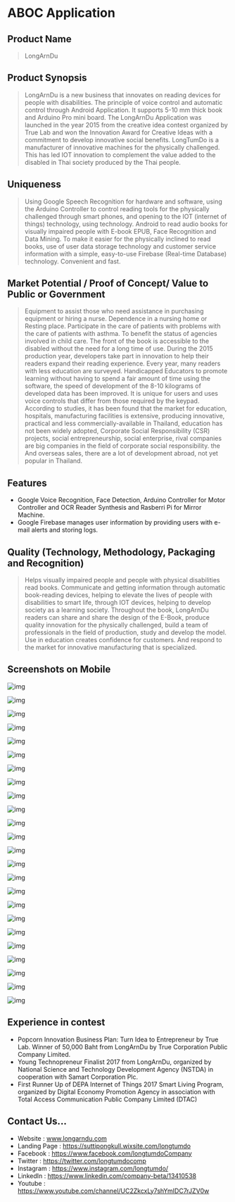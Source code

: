 # ABOC Application 

## Product Name 
>LongArnDu
 
## Product Synopsis 
>LongArnDu is a new business that innovates on reading devices for people with disabilities. The principle of voice control and automatic control through Android Application. It supports 5-10 mm thick book and Arduino Pro mini board. The LongArnDu Application was launched in the year 2015 from the creative idea contest organized by True Lab and won the Innovation Award for Creative Ideas with a commitment to develop innovative social benefits. LongTumDo is a manufacturer of innovative machines for the physically challenged. This has led IOT innovation to complement the value added to the disabled in Thai society produced by the Thai people.

## Uniqueness 
>Using Google Speech Recognition for hardware and software, using the Arduino Controller to control reading tools for the physically challenged through smart phones, and opening to the IOT (internet of things) technology, using technology. Android to read audio books for visually impaired people with E-book EPUB, Face Recognition and Data Mining. To make it easier for the physically inclined to read books, use of user data storage technology and customer service information with a simple, easy-to-use Firebase (Real-time Database) technology. Convenient and fast.

## Market Potential / Proof of Concept/ Value to Public or Government 
>Equipment to assist those who need assistance in purchasing equipment or hiring a nurse. Dependence in a nursing home or Resting place. Participate in the care of patients with problems with the care of patients with asthma. To benefit the status of agencies involved in child care. The front of the book is accessible to the disabled without the need for a long time of use. During the 2015 production year, developers take part in innovation to help their readers expand their reading experience. Every year, many readers with less education are surveyed. Handicapped Educators to promote learning without having to spend a fair amount of time using the software, the speed of development of the 8-10 kilograms of developed data has been improved. It is unique for users and uses voice controls that differ from those required by the keypad. According to studies, it has been found that the market for education, hospitals, manufacturing facilities is extensive, producing innovative, practical and less commercially-available in Thailand, education has not been widely adopted, Corporate Social Responsibility (CSR) projects, social entrepreneurship, social enterprise, rival companies are big companies in the field of corporate social responsibility. the And overseas sales, there are a lot of development abroad, not yet popular in Thailand.

## Features 
- Google Voice Recognition, Face Detection, Arduino Controller for Motor Controller and OCR Reader Synthesis and Rasberri Pi for Mirror Machine.
- Google Firebase manages user information by providing users with e-mail alerts and storing logs.

## Quality (Technology, Methodology, Packaging and Recognition) 
>Helps visually impaired people and people with physical disabilities read books. Communicate and getting information through automatic book-reading devices, helping to elevate the lives of people with disabilities to smart life, through IOT devices, helping to develop society as a learning society. Throughout the book, LongArnDu readers can share and share the design of the E-Book, produce quality innovation for the physically challenged, build a team of professionals in the field of production, study and develop the model. Use in education creates confidence for customers. And respond to the market for innovative manufacturing that is specialized.


## Screenshots on Mobile

![img](https://github.com/longtumdocompany/AbocApplication/blob/master/Screenshots%20on%20Mobile/PAGE_ABOC.jpg)

![img](https://github.com/longtumdocompany/AbocApplication/blob/master/Screenshots%20on%20Mobile/PAGE_HOME_ABOC.jpg)

![img](https://github.com/longtumdocompany/AbocApplication/blob/master/Screenshots%20on%20Mobile/LOGIN_ABOC.jpg)

![img](https://github.com/longtumdocompany/AbocApplication/blob/master/Screenshots%20on%20Mobile/LOGIN_GOOGLE_ABOC.jpg)

![img](https://github.com/longtumdocompany/AbocApplication/blob/master/Screenshots%20on%20Mobile/SERVICE_FIREBASE_ABOC.jpg)

![img](https://github.com/longtumdocompany/AbocApplication/blob/master/Screenshots%20on%20Mobile/PAGE_NAVIGATION_ABOC.jpg)

![img](https://github.com/longtumdocompany/AbocApplication/blob/master/Screenshots%20on%20Mobile/ABOC_Book_Machine.jpg)

![img](https://github.com/longtumdocompany/AbocApplication/blob/master/Screenshots%20on%20Mobile/Book%20Machine.jpeg)

![img](https://github.com/longtumdocompany/AbocApplication/blob/master/Screenshots%20on%20Mobile/Face_Recognition_ABOC.jpg)

![img](https://github.com/longtumdocompany/AbocApplication/blob/master/Screenshots%20on%20Mobile/Menu_ABOC.jpg)

![img](https://github.com/longtumdocompany/AbocApplication/blob/master/Screenshots%20on%20Mobile/OpenCV_ABOC.jpg)

![img](https://github.com/longtumdocompany/AbocApplication/blob/master/Screenshots%20on%20Mobile/Speech_Recognition_ABOC.jpg)

![img](https://github.com/longtumdocompany/AbocApplication/blob/master/Screenshots%20on%20Mobile/Voice_Recognition_ABOC.jpg)

![img](https://github.com/longtumdocompany/AbocApplication/blob/master/Screenshots%20on%20Mobile/PAGE_Voice_Recognition_ABOC.jpg)

![img](https://github.com/longtumdocompany/AbocApplication/blob/master/Screenshots%20on%20Mobile/Voice_Recognition_Read_Book_ABOC.jpg)

![img](https://github.com/longtumdocompany/AbocApplication/blob/master/Screenshots%20on%20Mobile/Voice_Recognition_Menu_Reading_Book_ABOC.jpg)

![img](https://github.com/longtumdocompany/AbocApplication/blob/master/Screenshots%20on%20Mobile/PAGE_SCAN_BOOK_ABOC.jpg)

![img](https://github.com/longtumdocompany/AbocApplication/blob/master/Screenshots%20on%20Mobile/Scan_Book_Menu_ABOC.jpg)

![img](https://github.com/longtumdocompany/AbocApplication/blob/master/Screenshots%20on%20Mobile/IOT_PAGE_ABOC.jpg)

![img](https://github.com/longtumdocompany/AbocApplication/blob/master/Screenshots%20on%20Mobile/IOT_CONTROL_ABOC.jpg)

![img](https://github.com/longtumdocompany/AbocApplication/blob/master/Screenshots%20on%20Mobile/Page_Fall_Detection_ABOC.jpg)

![img](https://github.com/longtumdocompany/AbocApplication/blob/master/Screenshots%20on%20Mobile/Profile_Fall_Detection_ABOC.jpg)

![img](https://github.com/longtumdocompany/AbocApplication/blob/master/Screenshots%20on%20Mobile/Notification_Firebase_Service_ABOC.jpg)

![img](https://github.com/longtumdocompany/AbocApplication/blob/master/Screenshots%20on%20Mobile/Notification_ABOC.jpg)

## Experience in contest 
- Popcorn Innovation Business Plan: Turn Idea to Entrepreneur by True Lab. Winner of 50,000 Baht from LongArnDu by True Corporation Public Company Limited. 
- Young Technopreneur Finalist 2017 from LongArnDu, organized by National Science and Technology Development Agency (NSTDA) in cooperation with Samart Corporation Plc. 
- First Runner Up of DEPA Internet of Things 2017 Smart Living Program, organized by Digital Economy Promotion Agency in association with Total Access Communication Public Company Limited (DTAC)

## Contact Us... 
- Website : www.longarndu.com 
- Landing Page : https://suttipongkull.wixsite.com/longtumdo
- Facebook : https://www.facebook.com/longtumdoCompany 
- Twitter : https://twitter.com/longtumdocomp 
- Instagram : https://www.instagram.com/longtumdo/ 
- LinkedIn : https://www.linkedin.com/company-beta/13410538 
- Youtube : https://www.youtube.com/channel/UC2ZkcxLy7shYmIDC7rJZV0w
